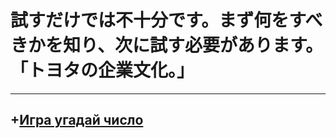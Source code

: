 # 試すだけでは不十分です。まず何をすべきかを知り、次に試す必要があります。 「トヨタの企業文化。」
* * * * * * * * *
## +[Игра угадай число](https://github.com/axpelman/skillfactory_rds/tree/master/module_0)